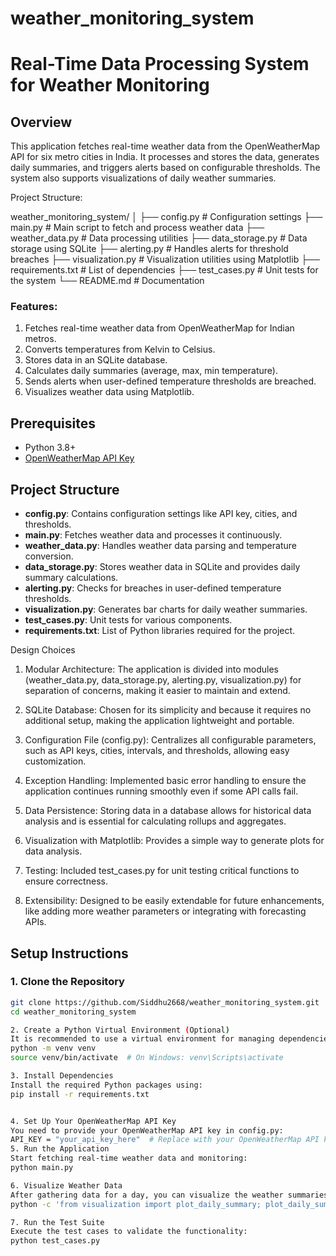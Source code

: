 ﻿# weather_monitoring_system
# Real-Time Data Processing System for Weather Monitoring

## Overview

This application fetches real-time weather data from the OpenWeatherMap API for six metro cities in India. It processes and stores the data, generates daily summaries, and triggers alerts based on configurable thresholds. The system also supports visualizations of daily weather summaries.

Project Structure:

weather_monitoring_system/
│
├── config.py                   # Configuration settings
├── main.py                     # Main script to fetch and process weather data
├── weather_data.py             # Data processing utilities
├── data_storage.py             # Data storage using SQLite
├── alerting.py                 # Handles alerts for threshold breaches
├── visualization.py            # Visualization utilities using Matplotlib
├── requirements.txt            # List of dependencies
├── test_cases.py               # Unit tests for the system
└── README.md                   # Documentation


### Features:
1. Fetches real-time weather data from OpenWeatherMap for Indian metros.
2. Converts temperatures from Kelvin to Celsius.
3. Stores data in an SQLite database.
4. Calculates daily summaries (average, max, min temperature).
5. Sends alerts when user-defined temperature thresholds are breached.
6. Visualizes weather data using Matplotlib.

## Prerequisites

- Python 3.8+
- [OpenWeatherMap API Key](https://openweathermap.org/)

## Project Structure

- **config.py**: Contains configuration settings like API key, cities, and thresholds.
- **main.py**: Fetches weather data and processes it continuously.
- **weather_data.py**: Handles weather data parsing and temperature conversion.
- **data_storage.py**: Stores weather data in SQLite and provides daily summary calculations.
- **alerting.py**: Checks for breaches in user-defined temperature thresholds.
- **visualization.py**: Generates bar charts for daily weather summaries.
- **test_cases.py**: Unit tests for various components.
- **requirements.txt**: List of Python libraries required for the project.

Design Choices
1. Modular Architecture: The application is divided into modules (weather_data.py, data_storage.py, alerting.py, visualization.py) for separation of concerns, making it easier to maintain and extend.

2. SQLite Database: Chosen for its simplicity and because it requires no additional setup, making the application lightweight and portable.

3. Configuration File (config.py): Centralizes all configurable parameters, such as API keys, cities, intervals, and thresholds, allowing easy customization.

4. Exception Handling: Implemented basic error handling to ensure the application continues running smoothly even if some API calls fail.

5. Data Persistence: Storing data in a database allows for historical data analysis and is essential for calculating rollups and aggregates.

6. Visualization with Matplotlib: Provides a simple way to generate plots for data analysis.

7. Testing: Included test_cases.py for unit testing critical functions to ensure correctness.

8. Extensibility: Designed to be easily extendable for future enhancements, like adding more weather parameters or integrating with forecasting APIs.


## Setup Instructions

### 1. Clone the Repository

```bash
git clone https://github.com/Siddhu2668/weather_monitoring_system.git
cd weather_monitoring_system

2. Create a Python Virtual Environment (Optional)
It is recommended to use a virtual environment for managing dependencies.
python -m venv venv
source venv/bin/activate  # On Windows: venv\Scripts\activate

3. Install Dependencies
Install the required Python packages using:
pip install -r requirements.txt


4. Set Up Your OpenWeatherMap API Key
You need to provide your OpenWeatherMap API key in config.py:
API_KEY = "your_api_key_here"  # Replace with your OpenWeatherMap API key
5. Run the Application
Start fetching real-time weather data and monitoring:
python main.py

6. Visualize Weather Data
After gathering data for a day, you can visualize the weather summaries using the following command:
python -c 'from visualization import plot_daily_summary; plot_daily_summary("Delhi", "2024-01-01")'

7. Run the Test Suite
Execute the test cases to validate the functionality:
python test_cases.py


